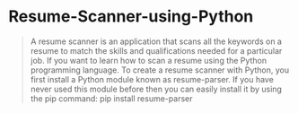 # Resume-Scanner-using-Python

> A resume scanner is an application that scans all the keywords on a resume to match the skills and qualifications needed for a particular job. If you want to learn how to scan a resume using the Python programming language.
> To create a resume scanner with Python, you first install a Python module known as resume-parser. If you have never used this module before then you can easily install it by using the pip command: pip install resume-parser

